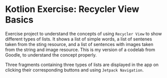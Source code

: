 # Kotlion Exercise: Recycler View Basics
Exercise project to understand the concepts of using `Recycler View` to show different types of lists. It shows a list of simple words, a list of sentenes taken from the sting resource, and a list of sentences with images taken from the string and image resource. This is my version of a codelab from Goodle, to understand the concept properly.

Three fragments containing three types of lists are displayed in the app on clicking their corresponding buttons and using `Jetpack Navigation`.
